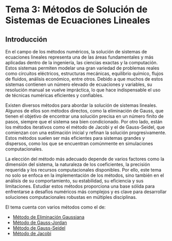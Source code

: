 # Tema 3: Métodos de Solución de Sistemas de Ecuaciones Lineales
## Introducción
En el campo de los métodos numéricos, la solución de sistemas de ecuaciones lineales representa una de las áreas fundamentales y más aplicadas dentro de la ingeniería, las ciencias exactas y la computación. Estos sistemas permiten modelar una gran variedad de problemas reales como circuitos eléctricos, estructuras mecánicas, equilibrio químico, flujos de fluidos, análisis económico, entre otros. Debido a que muchos de estos sistemas contienen un número elevado de ecuaciones y variables, su resolución manual se vuelve impráctica, lo que hace indispensable el uso de técnicas numéricas eficientes y confiables.

Existen diversos métodos para abordar la solución de sistemas lineales. Algunos de ellos son métodos directos, como la eliminación de Gauss, que tienen el objetivo de encontrar una solución precisa en un número finito de pasos, siempre que el sistema sea bien condicionado. Por otro lado, están los métodos iterativos como el método de Jacobi y el de Gauss-Seidel, que comienzan con una estimación inicial y refinan la solución progresivamente. Estos métodos suelen ser más eficientes para sistemas grandes y dispersos, como los que se encuentran comúnmente en simulaciones computacionales.

La elección del método más adecuado depende de varios factores como la dimensión del sistema, la naturaleza de los coeficientes, la precisión requerida y los recursos computacionales disponibles. Por ello, este tema no solo se enfoca en la implementación de los métodos, sino también en el análisis de su comportamiento, su estabilidad, su eficiencia y sus limitaciones. Estudiar estos métodos proporciona una base sólida para enfrentarse a desafíos numéricos más complejos y es clave para desarrollar soluciones computacionales robustas en múltiples disciplinas.

El tema cuenta con varios métodos como el de:
- [Método de Eliminación Gaussiana](https://github.com/Yayackie/Trabajos_Metodos-Numericos/blob/main/T3%20-%20M%C3%A9todos%20de%20Soluci%C3%B3n%20de%20Sistemas%20de%20Ecuaciones%20Lineales/M%C3%A9todo%20de%20Eliminaci%C3%B3n%20Gaussiana/Introducci%C3%B3n%20al%20M%C3%A9todo%20de%20Eliminaci%C3%B3n%20Gaussiana.md)
- [Método de Gauss-Jordan](https://github.com/Yayackie/Trabajos_Metodos-Numericos/blob/main/T3%20-%20M%C3%A9todos%20de%20Soluci%C3%B3n%20de%20Sistemas%20de%20Ecuaciones%20Lineales/M%C3%A9todo%20de%20Gauss-Jordan/Introducci%C3%B3n%20al%20M%C3%A9todo%20de%20Gauss-Jordan.md)
- [Método de Gauss-Seidel](https://github.com/Yayackie/Trabajos_Metodos-Numericos/blob/main/T3%20-%20M%C3%A9todos%20de%20Soluci%C3%B3n%20de%20Sistemas%20de%20Ecuaciones%20Lineales/M%C3%A9todo%20de%20Gauss-Seidel/Introducci%C3%B3n%20al%20M%C3%A9todo%20de%20Gauss-Seidel.md)
- [Método de Jacobi](https://github.com/Yayackie/Trabajos_Metodos-Numericos/blob/main/T3%20-%20M%C3%A9todos%20de%20Soluci%C3%B3n%20de%20Sistemas%20de%20Ecuaciones%20Lineales/M%C3%A9todo%20de%20Jacobi/Introducci%C3%B3n%20al%20M%C3%A9todo%20de%20Jacobi.md)
